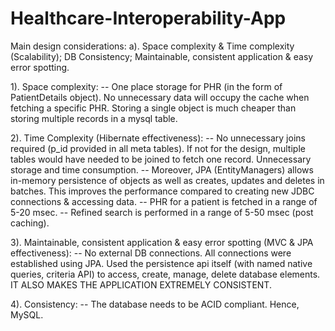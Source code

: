 # Healthcare-Interoperability-App

Main design considerations:
a). Space complexity & Time complexity (Scalability);  DB Consistency; Maintainable, consistent application & easy error spotting.


1). Space complexity: 
	-- One place storage for PHR (in the form of PatientDetails object). No unnecessary data will occupy the cache when fetching a specific PHR. Storing a single object is much cheaper than storing multiple records in a mysql table.

2). Time Complexity (Hibernate effectiveness):
	-- No unnecessary joins required (p_id provided in all meta tables). If not for the design, multiple tables would have needed to be joined to fetch one record. Unnecessary storage and time consumption.
	-- Moreover, JPA (EntityManagers) allows in-memory persistence of objects as well as creates, updates and deletes in batches. This improves the performance compared to creating new JDBC connections & accessing data.
	-- PHR for a patient is fetched in a range of 5-20 msec.
	-- Refined search is performed in a range of 5-50 msec (post caching).

3). Maintainable, consistent application & easy error spotting (MVC & JPA effectiveness):
	-- No external DB connections. All connections were established using JPA. Used the persistence api itself (with named native queries, criteria API) to access, create, manage, delete database elements. IT ALSO MAKES THE APPLICATION EXTREMELY CONSISTENT.

4). Consistency:
	-- The database needs to be ACID compliant. Hence, MySQL.


